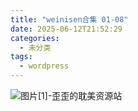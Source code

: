 ```yaml
---
title: "weinisen合集 01-08"
date: 2025-06-12T21:52:29
categories:
  - 未分类
tags:
  - wordpress
---
```


![图片[1]-歪歪的耽美资源站](/images/weinisen%e5%90%88%e9%9b%86-01-08-0.jpg)
